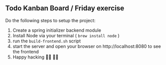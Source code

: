 ## Todo Kanban Board / Friday exercise

Do the following steps to setup the project:

1. Create a spring initializer backend module
2. Install Node via your terminal ( `brew install node` )
3. run the `build-frontend.sh` script
4. start the server and open your browser on http://localhost:8080 to see the frontend
5. Happy hacking 👩‍💻 👨‍💻

